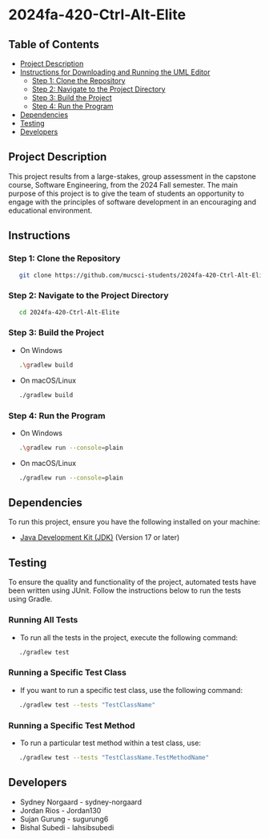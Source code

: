 # 2024fa-420-Ctrl-Alt-Elite

## Table of Contents
- [Project Description](https://github.com/mucsci-students/2024fa-420-Ctrl-Alt-Elite/tree/README#project-description)
- [Instructions for Downloading and Running the UML Editor](https://github.com/mucsci-students/2024fa-420-Ctrl-Alt-Elite/tree/README#instructions-for-downloading-and-running-the-uml-editor)
  - [Step 1: Clone the Repository](https://github.com/mucsci-students/2024fa-420-Ctrl-Alt-Elite/tree/README#step-1-clone-the-repository)
  - [Step 2: Navigate to the Project Directory](https://github.com/mucsci-students/2024fa-420-Ctrl-Alt-Elite/tree/README#step-2-navigate-to-the-project-directory)
  - [Step 3: Build the Project](https://github.com/mucsci-students/2024fa-420-Ctrl-Alt-Elite/tree/README#step-3-build-the-project)
  - [Step 4: Run the Program](https://github.com/mucsci-students/2024fa-420-Ctrl-Alt-Elite/tree/README#step-4-run-the-program)
- [Dependencies](https://github.com/mucsci-students/2024fa-420-Ctrl-Alt-Elite/tree/README#dependencies)
- [Testing](https://github.com/mucsci-students/2024fa-420-Ctrl-Alt-Elite/tree/README#testing)
- [Developers](https://github.com/mucsci-students/2024fa-420-Ctrl-Alt-Elite/tree/README#developers)

## Project Description
This project results from a large-stakes, group assessment in the capstone course, Software Engineering, from the 2024 Fall semester. The main purpose of this project is to give the team of students an opportunity to engage with the principles of software development in an encouraging and educational environment. 

## Instructions
### Step 1: Clone the Repository
```sh
   git clone https://github.com/mucsci-students/2024fa-420-Ctrl-Alt-Elite.git
```
### Step 2: Navigate to the Project Directory
```sh
   cd 2024fa-420-Ctrl-Alt-Elite
```
### Step 3: Build the Project
+ On Windows
```sh
   .\gradlew build
```
+ On macOS/Linux
```sh
   ./gradlew build
```
### Step 4: Run the Program
+ On Windows
```sh
   .\gradlew run --console=plain
```
+ On macOS/Linux
```sh
   ./gradlew run --console=plain
```
## Dependencies
To run this project, ensure you have the following installed on your machine:
+ [Java Development Kit (JDK)](https://www.oracle.com/java/technologies/downloads/#java23) (Version 17 or later)

## Testing
To ensure the quality and functionality of the project, automated tests have been written using JUnit. Follow the instructions below to run the tests using Gradle.
### Running All Tests
+ To run all the tests in the project, execute the following command:
```sh
   ./gradlew test
```
### Running a Specific Test Class
+ If you want to run a specific test class, use the following command:
```sh
   ./gradlew test --tests "TestClassName"
```
### Running a Specific Test Method
+ To run a particular test method within a test class, use:
```sh
   ./gradlew test --tests "TestClassName.TestMethodName"

```

## Developers
- Sydney Norgaard - sydney-norgaard
- Jordan Rios - Jordan130
- Sujan Gurung - sugurung6
- Bishal Subedi - lahsibsubedi
